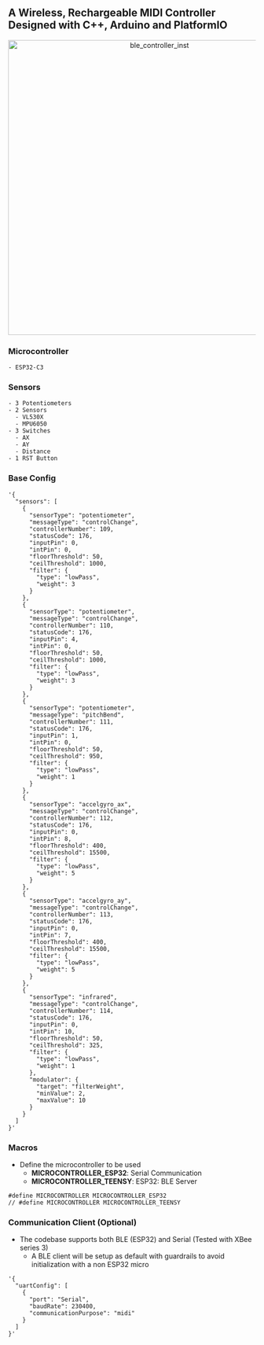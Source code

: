 ## A Wireless, Rechargeable MIDI Controller Designed with C++, Arduino and PlatformIO
<p align="center">
  <img src="https://github.com/user-attachments/assets/b4340b90-cb64-4564-965a-65739d3961ce" alt="ble_controller_inst" width="600"/>
</p>

### Microcontroller
    - ESP32-C3
### Sensors
    - 3 Potentiometers
    - 2 Sensors
      - VL530X
      - MPU6050
    - 3 Switches
      - AX
      - AY
      - Distance
    - 1 RST Button
### Base Config
```
'{
  "sensors": [
    {
      "sensorType": "potentiometer",
      "messageType": "controlChange",
      "controllerNumber": 109,
      "statusCode": 176,
      "inputPin": 0,
      "intPin": 0,
      "floorThreshold": 50,
      "ceilThreshold": 1000,
      "filter": {
        "type": "lowPass",
        "weight": 3
      }
    },
    {
      "sensorType": "potentiometer",
      "messageType": "controlChange",
      "controllerNumber": 110,
      "statusCode": 176,
      "inputPin": 4,
      "intPin": 0,
      "floorThreshold": 50,
      "ceilThreshold": 1000,
      "filter": {
        "type": "lowPass",
        "weight": 3
      }
    },
    {
      "sensorType": "potentiometer",
      "messageType": "pitchBend",
      "controllerNumber": 111,
      "statusCode": 176,
      "inputPin": 1,
      "intPin": 0,
      "floorThreshold": 50,
      "ceilThreshold": 950,
      "filter": {
        "type": "lowPass",
        "weight": 1
      }
    },
    {
      "sensorType": "accelgyro_ax",
      "messageType": "controlChange",
      "controllerNumber": 112,
      "statusCode": 176,
      "inputPin": 0,
      "intPin": 8,
      "floorThreshold": 400,
      "ceilThreshold": 15500,
      "filter": {
        "type": "lowPass",
        "weight": 5
      }
    },
    {
      "sensorType": "accelgyro_ay",
      "messageType": "controlChange",
      "controllerNumber": 113,
      "statusCode": 176,
      "inputPin": 0,
      "intPin": 7,
      "floorThreshold": 400,
      "ceilThreshold": 15500,
      "filter": {
        "type": "lowPass",
        "weight": 5
      }
    },
    {
      "sensorType": "infrared",
      "messageType": "controlChange",
      "controllerNumber": 114,
      "statusCode": 176,
      "inputPin": 0,
      "intPin": 10,
      "floorThreshold": 50,
      "ceilThreshold": 325,
      "filter": {
        "type": "lowPass",
        "weight": 1
      },
      "modulator": {
        "target": "filterWeight",
        "minValue": 2,
        "maxValue": 10
      }
    }
  ]
}'
```

### Macros
  - Define the microcontroller to be used
    - __MICROCONTROLLER_ESP32__: Serial Communication
    - __MICROCONTROLLER_TEENSY__: ESP32: BLE Server
```
#define MICROCONTROLLER MICROCONTROLLER_ESP32
// #define MICROCONTROLLER MICROCONTROLLER_TEENSY
```

### Communication Client (Optional)
- The codebase supports both BLE (ESP32) and Serial (Tested with XBee series 3)
  - A BLE client will be setup as default with guardrails to avoid initialization with a non ESP32 micro
```
'{
  "uartConfig": [
    {
      "port": "Serial",
      "baudRate": 230400,
      "communicationPurpose": "midi"
    }
  ]
}'
```

